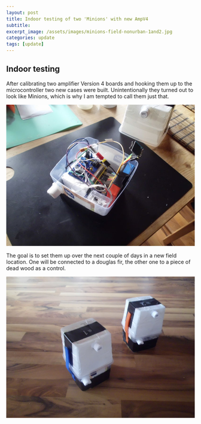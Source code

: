 ```yaml
---
layout: post
title: Indoor testing of two 'Minions' with new AmpV4
subtitle: 
excerpt_image: /assets/images/minions-field-nonurban-1and2.jpg
categories: update
tags: [update]
---
```


## Indoor testing 
After calibrating two amplifier Version 4 boards and hooking them up to the microcontroller two new cases were
built. Unintentionally they turned out to look like Minions, which is why I am tempted to call them just that. 

![](/assets/images/minion-field-nonurban-open.jpg)

The goal is to set them up over the next couple of days in a new field location. One will be connected to a 
douglas fir, the other one to a piece of dead wood as a control.

![](/assets/images/minions-field-nonurban-1and2.jpg)

